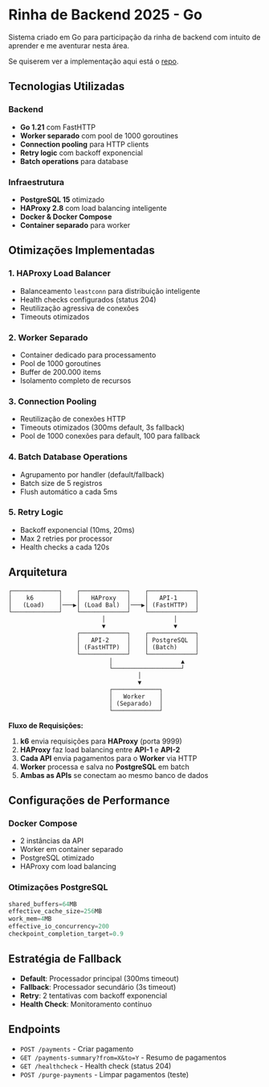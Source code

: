 # Rinha de Backend 2025 - Go

Sistema criado em Go para participação da rinha de backend com intuito de aprender e me aventurar 
nesta área.

Se quiserem ver a implementação aqui está o [repo](https://github.com/lucas-porto/rinha-go-2025).

## Tecnologias Utilizadas

### **Backend**
- **Go 1.21** com FastHTTP
- **Worker separado** com pool de 1000 goroutines
- **Connection pooling** para HTTP clients
- **Retry logic** com backoff exponencial
- **Batch operations** para database

### **Infraestrutura**
- **PostgreSQL 15** otimizado
- **HAProxy 2.8** com load balancing inteligente
- **Docker & Docker Compose**
- **Container separado** para worker

## Otimizações Implementadas

### **1. HAProxy Load Balancer**
- Balanceamento `leastconn` para distribuição inteligente
- Health checks configurados (status 204)
- Reutilização agressiva de conexões
- Timeouts otimizados

### **2. Worker Separado**
- Container dedicado para processamento
- Pool de 1000 goroutines
- Buffer de 200.000 items
- Isolamento completo de recursos

### **3. Connection Pooling**
- Reutilização de conexões HTTP
- Timeouts otimizados (300ms default, 3s fallback)
- Pool de 1000 conexões para default, 100 para fallback

### **4. Batch Database Operations**
- Agrupamento por handler (default/fallback)
- Batch size de 5 registros
- Flush automático a cada 5ms

### **5. Retry Logic**
- Backoff exponencial (10ms, 20ms)
- Max 2 retries por processor
- Health checks a cada 120s

## Arquitetura

```
┌─────────────┐    ┌─────────────┐    ┌─────────────┐
│    k6       │    │   HAProxy   │    │   API-1     │
│   (Load)    │───▶│ (Load Bal)  │───▶│ (FastHTTP)  │
└─────────────┘    └─────────────┘    └─────────────┘
                          │                   │
                          ▼                   ▼
                   ┌─────────────┐    ┌─────────────┐
                   │   API-2     │    │ PostgreSQL  │
                   │ (FastHTTP)  │    │ (Batch)     │
                   └─────────────┘    └─────────────┘
                            │                   ▲
                            └───────────────────┘
                                    │
                                    ▼
                            ┌─────────────┐
                            │   Worker    │
                            │ (Separado)  │
                            └─────────────┘
```

**Fluxo de Requisições:**
1. **k6** envia requisições para **HAProxy** (porta 9999)
2. **HAProxy** faz load balancing entre **API-1** e **API-2**
3. **Cada API** envia pagamentos para o **Worker** via HTTP
4. **Worker** processa e salva no **PostgreSQL** em batch
5. **Ambas as APIs** se conectam ao mesmo banco de dados

## Configurações de Performance

### **Docker Compose**
- 2 instâncias da API
- Worker em container separado
- PostgreSQL otimizado
- HAProxy com load balancing

### **Otimizações PostgreSQL**
```sql
shared_buffers=64MB
effective_cache_size=256MB
work_mem=4MB
effective_io_concurrency=200
checkpoint_completion_target=0.9
```

## Estratégia de Fallback

- **Default**: Processador principal (300ms timeout)
- **Fallback**: Processador secundário (3s timeout)
- **Retry**: 2 tentativas com backoff exponencial
- **Health Check**: Monitoramento contínuo

## Endpoints

- `POST /payments` - Criar pagamento
- `GET /payments-summary?from=X&to=Y` - Resumo de pagamentos
- `GET /healthcheck` - Health check (status 204)
- `POST /purge-payments` - Limpar pagamentos (teste)

